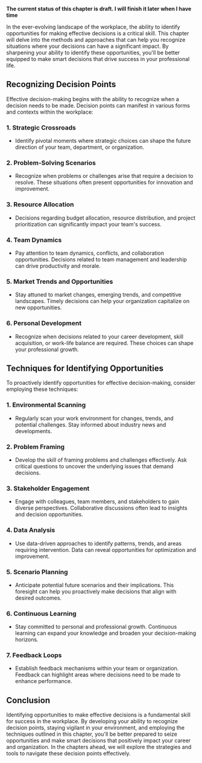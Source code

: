 **The current status of this chapter is draft. I will finish it later when I have time**

In the ever-evolving landscape of the workplace, the ability to identify opportunities for making effective decisions is a critical skill. This chapter will delve into the methods and approaches that can help you recognize situations where your decisions can have a significant impact. By sharpening your ability to identify these opportunities, you'll be better equipped to make smart decisions that drive success in your professional life.

Recognizing Decision Points
---------------------------

Effective decision-making begins with the ability to recognize when a decision needs to be made. Decision points can manifest in various forms and contexts within the workplace:

### 1. **Strategic Crossroads**

* Identify pivotal moments where strategic choices can shape the future direction of your team, department, or organization.

### 2. **Problem-Solving Scenarios**

* Recognize when problems or challenges arise that require a decision to resolve. These situations often present opportunities for innovation and improvement.

### 3. **Resource Allocation**

* Decisions regarding budget allocation, resource distribution, and project prioritization can significantly impact your team's success.

### 4. **Team Dynamics**

* Pay attention to team dynamics, conflicts, and collaboration opportunities. Decisions related to team management and leadership can drive productivity and morale.

### 5. **Market Trends and Opportunities**

* Stay attuned to market changes, emerging trends, and competitive landscapes. Timely decisions can help your organization capitalize on new opportunities.

### 6. **Personal Development**

* Recognize when decisions related to your career development, skill acquisition, or work-life balance are required. These choices can shape your professional growth.

Techniques for Identifying Opportunities
----------------------------------------

To proactively identify opportunities for effective decision-making, consider employing these techniques:

### 1. **Environmental Scanning**

* Regularly scan your work environment for changes, trends, and potential challenges. Stay informed about industry news and developments.

### 2. **Problem Framing**

* Develop the skill of framing problems and challenges effectively. Ask critical questions to uncover the underlying issues that demand decisions.

### 3. **Stakeholder Engagement**

* Engage with colleagues, team members, and stakeholders to gain diverse perspectives. Collaborative discussions often lead to insights and decision opportunities.

### 4. **Data Analysis**

* Use data-driven approaches to identify patterns, trends, and areas requiring intervention. Data can reveal opportunities for optimization and improvement.

### 5. **Scenario Planning**

* Anticipate potential future scenarios and their implications. This foresight can help you proactively make decisions that align with desired outcomes.

### 6. **Continuous Learning**

* Stay committed to personal and professional growth. Continuous learning can expand your knowledge and broaden your decision-making horizons.

### 7. **Feedback Loops**

* Establish feedback mechanisms within your team or organization. Feedback can highlight areas where decisions need to be made to enhance performance.

Conclusion
----------

Identifying opportunities to make effective decisions is a fundamental skill for success in the workplace. By developing your ability to recognize decision points, staying vigilant in your environment, and employing the techniques outlined in this chapter, you'll be better prepared to seize opportunities and make smart decisions that positively impact your career and organization. In the chapters ahead, we will explore the strategies and tools to navigate these decision points effectively.
